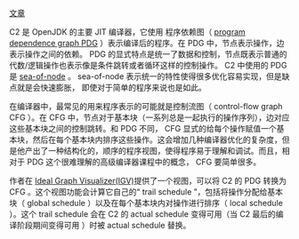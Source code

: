 [文章](https://robcasloz.github.io/blog/2022/05/24/a-friendlier-visualization-of-javas-jit-compiler-based-on-control-flow.html)

C2 是 OpenJDK 的主要 JIT 编译器，它使用 程序依赖图（ [program dependence graph PDG](https://dl.acm.org/doi/10.1145/24039.24041) ）表示编译后的程序。在 PDG 中，节点表示操作，边表示操作之间的依赖。 PDG 的显式特点是统一了数据和控制，节点既表示普通的代数/逻辑操作也表示像是条件跳转或者循环这样的控制操作。 C2 中使用的 PDG 是 [sea-of-node](https://dl.acm.org/doi/10.1145/202530.202534) 。 sea-of-node 表示统一的特性使得很多优化容易实现，但是缺点就是会快速膨胀， 即使对于简单的程序来说也是如此。

在编译器中，最常见的用来程序表示的可能就是控制流图（ control-flow graph CFG ）。在 CFG 中，节点对于基本块（一系列总是一起执行的操作序列），边对应这些基本块之间的控制跳转。和 PDG 不同， CFG 显式的给每个操作赋值一个基本块，然后在每个基本块内排序这些操作。这会增加几种编译器优化的复杂度，但是他产出了一种结构化的，顺序的程序视图，使得程序易于理解和调试。而且，相对于 PDG 这个很难理解的高级编译器课程中的概念， CFG 要简单很多。

作者在 [Ideal Graph Visualizer(IGV)](https://github.com/openjdk/jdk/tree/master/src/utils/IdealGraphVisualizer)提供了一个视图，可以将 C2 的 PDG 转换为 CFG 。这个视图功能会计算它自己的“ trail schedule ”，包括将操作分配给基本块（ global schedule ）以及在每个基本块内对操作进行排序（ local schedule ）。这个 trail schedule 会在 C2 的 actual schedule 变得可用（当 C2 最后的编译阶段期间变得可用 ）时被 actual schedule 替换。